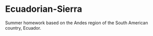 # Ecuadorian-Sierra
Summer homework based on the Andes region of the South American country, Ecuador.
